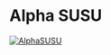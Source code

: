 Alpha SUSU
==========

[![AlphaSUSU](https://travis-ci.org/alphasusu/alphasusu.png)](https://travis-ci.org/alphasusu/alphasusu)